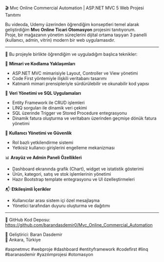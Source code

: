 🎬 Mvc Online Commercial Automation | ASP.NET MVC 5 Web Projesi Tanıtımı

Bu videoda, Udemy üzerinden öğrendiğim konseptleri temel alarak geliştirdiğim **Mvc Online Ticari Otomasyon** projesini tanıtıyorum.  
Proje, bir mağazanın yönetim süreçlerini dijital ortama taşıyan 3 panelli (kullanıcı, admin, vitrin) modern bir web uygulamasıdır.

---

🧠 Bu projeyle birlikte öğrendiğim ve uyguladığım başlıca teknikler:

🔧 **Mimari ve Kodlama Yaklaşımları**
- ASP.NET MVC mimarisiyle Layout, Controller ve View yönetimi  
- Code First yöntemiyle ilişkili veritabanı tasarımı  
- Katmanlı mimari prensipleriyle sürdürülebilir ve okunabilir kod yapısı

💾 **Veri Yönetimi ve SQL Uygulamaları**
- Entity Framework ile CRUD işlemleri  
- LINQ sorguları ile dinamik veri çekimi  
- SQL üzerinde Trigger ve Stored Procedure entegrasyonu  
- Dinamik fatura oluşturma ve veritabanı üzerinden geçmişe dönük fatura yönetimi

🔐 **Kullanıcı Yönetimi ve Güvenlik**
- Rol bazlı yetkilendirme sistemi  
- Yetkisiz kullanıcı girişlerini engelleme mekanizması  

📊 **Arayüz ve Admin Paneli Özellikleri**
- Dashboard ekranında grafik (Chart), widget ve istatistik gösterimi  
- Ürün, kategori, satış ve stok işlemlerinin yönetimi  
- Hazır Bootstrap template entegrasyonu ve UI özelleştirmeleri  

📬 **Etkileşimli İçerikler**
- Kullanıcılar arası sistem içi özel mesajlaşma  
- Yönetici tarafından duyuru oluşturma ve dağıtımı  

---

🔗 GitHub Kod Deposu:  
https://github.com/barandasdemir0/Mvc_Online_Commercial_Automation

👤 Geliştirici: Baran Dasdemir  
📍 Ankara, Türkiye



#aspnetmvc #webproje #dashboard #entityframework #codefirst #linq #baranasdemir #yazılımprojesi #otomasyon
